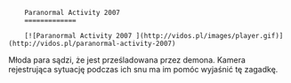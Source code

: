 
        Paranormal Activity 2007 
        =============
        
        [![Paranormal Activity 2007 ](http://vidos.pl/images/player.gif)](http://vidos.pl/paranormal-activity-2007)
        
        
 Młoda para sądzi, że jest prześladowana przez demona. Kamera rejestrująca sytuację podczas ich snu ma im pomóc wyjaśnić tę zagadkę.
    